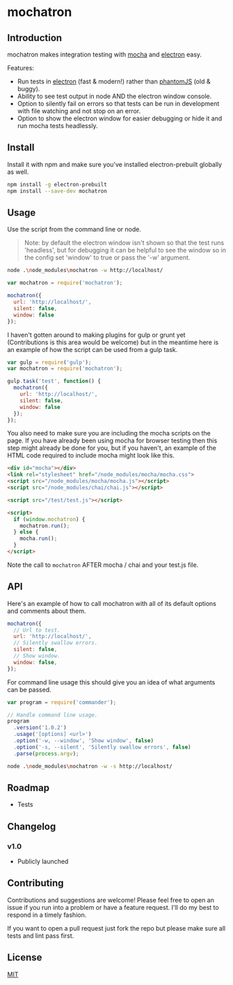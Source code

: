# mochatron

## Introduction

mochatron makes integration testing with [mocha](https://mochajs.org/) and [electron](http://electron.atom.io/) easy.

Features:
- Run tests in [electron](http://electron.atom.io/) (fast & modern!) rather than [phantomJS](http://phantomjs.org/) (old & buggy).
- Ability to see test output in node AND the electron window console.
- Option to silently fail on errors so that tests can be run in development with file watching and not stop on an error.
- Option to show the electron window for easier debugging or hide it and run mocha tests headlessly.

## Install

Install it with npm and make sure you've installed electron-prebuilt globally as well.

```sh
npm install -g electron-prebuilt
npm install --save-dev mochatron
```


## Usage

Use the script from the command line or node.

> Note: by default the electron window isn't shown so that the test runs 'headless', but for debugging it can be helpful to see the window so in the config set 'window' to true or pass the '-w' argument.

```sh
node .\node_modules\mochatron -w http://localhost/
```

```javascript
var mochatron = require('mochatron');

mochatron({
  url: 'http://localhost/',
  silent: false,
  window: false
});
```

I haven't gotten around to making plugins for gulp or grunt yet (Contributions is this area would be welcome) but in the meantime here is an example of how the script can be used from a gulp task.

```javascript
var gulp = require('gulp');
var mochatron = require('mochatron');

gulp.task('test', function() {
  mochatron({
    url: 'http://localhost/',
    silent: false,
    window: false
  });
});
```

You also need to make sure you are including the mocha scripts on the page. If you have already been using mocha for browser testing then this step might already be done for you, but if you haven't, an example of the HTML code required to include mocha might look like this.

```html
<div id="mocha"></div>
<link rel="stylesheet" href="/node_modules/mocha/mocha.css">
<script src="/node_modules/mocha/mocha.js"></script>
<script src="/node_modules/chai/chai.js"></script>

<script src="/test/test.js"></script>

<script>
  if (window.mochatron) {
    mochatron.run();
  } else {
    mocha.run();
  }
</script>
```

Note the call to `mochatron` AFTER mocha / chai and your test.js file.

## API

Here's an example of how to call mochatron with all of its default options and comments about them.

```javascript
mochatron({
  // Url to test.
  url: 'http://localhost/',
  // Silently swallow errors.
  silent: false,
  // Show window.
  window: false,
});
```

For command line usage this should give you an idea of what arguments can be passed.

```javascript
var program = require('commander');

// Handle command line usage.
program
  .version('1.0.2')
  .usage('[options] <url>')
  .option('-w, --window', 'Show window', false)
  .option('-s, --silent', 'Silently swallow errors', false)
  .parse(process.argv);
```

```sh
node .\node_modules\mochatron -w -s http://localhost/
```

## Roadmap

- Tests


## Changelog

### v1.0
- Publicly launched


## Contributing

Contributions and suggestions are welcome! Please feel free to open an issue if you run into a problem or have a feature request. I'll do my best to respond in a timely fashion.

If you want to open a pull request just fork the repo but please make sure all tests and lint pass first.


## License

[MIT]('http://opensource.org/licenses/MIT')
